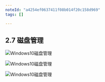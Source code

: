 ```yaml
---
noteId: "a4254ef0637411f08b014f20c158d969"
tags: []

---
```



## 2.7 磁盘管理

![Windows10磁盘管理](./images/81.jpg)

![Windows10磁盘管理](./images/82.jpg)

![Windows10磁盘管理](./images/83.jpg)

